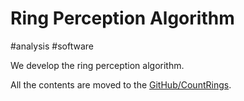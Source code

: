 # Ring Perception Algorithm

#analysis #software

We develop the ring perception algorithm.

All the contents are moved to the [GitHub/CountRings](https://github.com/vitroid/CountRIngs).





